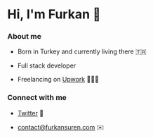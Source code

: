 <h1>Hi, I'm Furkan 👋</h1>

<h3>About me</h3>

- Born in Turkey and currently living there 🇹🇷

- Full stack developer

- Freelancing on [Upwork](https://www.upwork.com/freelancers/furkansuren) 👨🏻‍💻

  



<h3 align="left">Connect with me</h3>

- [Twitter](https://twitter.com/surkanfuren) 🐤

- contact@furkansuren.com ✉️
